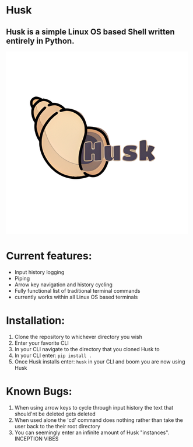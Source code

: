 
# Husk
## Husk is a simple Linux OS based Shell written entirely in Python.

![Logo](assets/HuskTransparent.png)
# Current features:

<ul>
<li>Input history logging</li>
<li>Piping</li>
<li>Arrow key navigation and history cycling</li>
<li>Fully functional list of traditional terminal commands</li>
<li>currently works within all Linux OS based terminals</li>
</ul>


# Installation:
  
1. Clone the repository to whichever directory you wish
2. Enter your favorite CLI 
3. In your CLI navigate to the directory that you cloned Husk to
4. In your CLI enter: 
```pip install .```
5. Once Husk installs enter:
```husk``` in your CLI and boom you are now using Husk




# Known Bugs:
1. When using arrow keys to cycle through input history the text that should'nt be deleted gets deleted 
2. When used alone the 'cd' command does nothing rather than take the user back to the their root directory
3. You can seemingly enter an infinite amount of Husk "instances". INCEPTION VIBES
